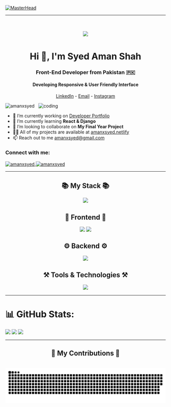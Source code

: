 [![MasterHead](https://www.valuecoders.com/blog/wp-content/uploads/2017/12/progressive-web-apps.gif)](https://amanxsyed.io)
<hr/>

<h1 align="center">
    <img src="https://readme-typing-svg.herokuapp.com/?font=Pacifico&size=35&center=true&vCenter=true&width=500&height=70&duration=4000&lines=Hi+There!+👋;+Myself+Syed+Aman+Shah!;Full+Stack+Web+Developer+💻;" />
</h1>

<h1 align="center">Hi 👋, I'm Syed Aman Shah</h1>
<h3 align="center">Front-End Developer from Pakistan 🇵🇰</h3>
<h4 align="center">Developing Responsive & User Friendly Interface</h4>

<p align="center">
  <a href="https://linkedin.com/amanxsyed">LinkedIn</a> - 
  <a href="mailto:amanxsyed@gmail.com">Email</a> - 
  <a href="https://instagram.com/amanxsyed">Instagram</a>
</p>

<img align="right" alt="coding" width="400" src="https://www.targeticon.com/static/media/web-app-development.7dcba28e5dee4bf603bc.gif"/>

<p align="left">
  <img src="https://komarev.com/ghpvc/?username=amanxsyed&label=Profile%20views&color=0e75b6&style=flat" alt="amanxsyed" />
</p>

- 🔭 I’m currently working on [Developer Portfolio](https://github.com/amanxsyed/Portfolio.git)
- 🌱 I’m currently learning **React & Django**
- 👯 I’m looking to collaborate on **My Final Year Project**
- 👨‍💻 All of my projects are available at [amanxsyed.netlify](amanxsyed.netlify)
- 📫 Reach out to me [amanxsyed@gmail.com](mailto:amanxsyed@gmail.com)

<h3 align="left">Connect with me:</h3>
<p align="left">
  <a href="https://linkedin.com/in/amanxsyed" target="blank">
    <img align="center" src="https://raw.githubusercontent.com/rahuldkjain/github-profile-readme-generator/master/src/images/icons/Social/linked-in-alt.svg" alt="amanxsyed" height="30" width="40" />
  </a>
  <a href="https://instagram.com/amanxsyed" target="blank">
    <img align="center" src="https://raw.githubusercontent.com/rahuldkjain/github-profile-readme-generator/master/src/images/icons/Social/instagram.svg" alt="amanxsyed" height="30" width="40" />
  </a>
</p>

<!--<img align="right" alt="coding" width="400" height="250" src="https://static.wixstatic.com/media/d8b182_37e8bb1f59554749a15ce0f9ced8b726~mv2.gif"/> -->

<!-- # Languages and Tools: <img src='https://user-images.githubusercontent.com/74038190/206662607-d9e7591e-bbf9-42f9-9386-29efc927bc16.gif' width="40" height="30px">

<p align="left">
  <a href="https://getbootstrap.com" target="_blank" rel="noreferrer">
    <img src="https://raw.githubusercontent.com/devicons/devicon/master/icons/bootstrap/bootstrap-plain-wordmark.svg" alt="bootstrap" width="40" height="40" />
  </a>
  <a href="https://www.w3schools.com/css/" target="_blank" rel="noreferrer">
    <img src="https://raw.githubusercontent.com/devicons/devicon/master/icons/css3/css3-original-wordmark.svg" alt="css3" width="40" height="40" />
  </a>
  <a href="https://developer.mozilla.org/en-US/docs/Web/JavaScript" target="_blank" rel="noreferrer">
    <img src="https://raw.githubusercontent.com/devicons/devicon/master/icons/javascript/javascript-original.svg" alt="javascript" width="40" height="40" />
  </a>
  <a href="https://reactjs.org/" target="_blank" rel="noreferrer">
    <img src="https://raw.githubusercontent.com/devicons/devicon/master/icons/react/react-original-wordmark.svg" alt="react" width="40" height="40" />
  </a>
  <a href="https://tailwindcss.com/" target="_blank" rel="noreferrer">
    <img src="https://www.vectorlogo.zone/logos/tailwindcss/tailwindcss-icon.svg" alt="tailwind" width="40" height="40" />
  </a>
</p> -->
<hr/>
<h2 align="center">📚 My Stack 📚</h2>
<div align="center">
    <img src="https://skillicons.dev/icons?i=mongodb,express,react,nodejs" />
</div>

<h2 align="center">🎨 Frontend 🎨</h2>
<div align="center">
    <img src="https://skillicons.dev/icons?i=html,css,js,ts,react,tailwind,bootstrap,materialui"/>
    <img src="https://skillicons.dev/icons?i=babel,webpack,githubactions,vite"/>
</div>

<h2 align="center">⚙️ Backend ⚙️</h2>
<div align="center">
    <img src="https://skillicons.dev/icons?i=nodejs,express,mongo" />
</div>

<h2 align="center">⚒️ Tools & Technologies ⚒️</h2>
<div align="center">
    <img src="https://skillicons.dev/icons?i=git,github,figma,docker,postman" />
</div>
<hr/>

# 📊 GitHub Stats:

![](https://github-readme-stats.vercel.app/api?username=amanxsyed&theme=dark&hide_border=true&include_all_commits=true&count_private=false)
![](https://github-readme-stats.vercel.app/api/top-langs/?username=amanxsyed&theme=dark&hide_border=true&include_all_commits=true&count_private=true&layout=compact)
![](https://github-readme-streak-stats.herokuapp.com/?user=amanxsyed&theme=dark&hide_border=true)
<hr/>
<div align="center">
  <h2>🐍 My Contributions 🐍</h2>
  <br>
  <img alt="snake eating my contributions" src="https://github.com/amanxsyed/amanxsyed/blob/output/github-snake-dark.svg" />
</div>
